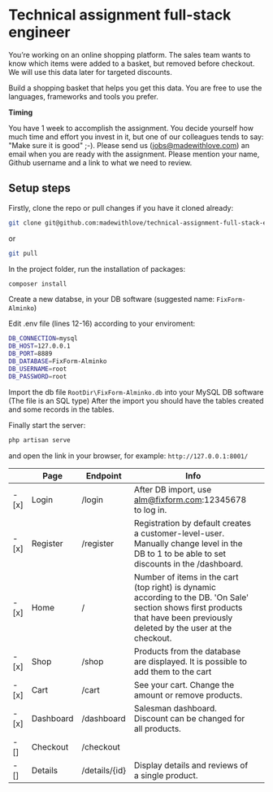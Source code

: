 # Technical assignment full-stack engineer

You’re working on an online shopping platform. The sales team wants to know which items were added to a basket, but removed before checkout. We will use this data later for targeted discounts.

Build a shopping basket that helps you get this data. You are free to use the languages, frameworks and tools you prefer.

**Timing**

You have 1 week to accomplish the assignment. You decide yourself how much time and effort you invest in it, but one of our colleagues tends to say: "Make sure it is good" ;-). Please send us (jobs@madewithlove.com) an email when you are ready with the assignment. Please mention your name, Github username and a link to what we need to review.

## Setup steps

Firstly, clone the repo or pull changes if you have it cloned already:

```bash
git clone git@github.com:madewithlove/technical-assignment-full-stack-engineer-iamalminko.git
```

or

```bash
git pull
```

In the project folder, run the installation of packages:

```bash
composer install
```

Create a new databse, in your DB software (suggested name: `FixForm-Alminko`)

Edit .env file (lines 12-16) according to your enviroment:
```bash
DB_CONNECTION=mysql
DB_HOST=127.0.0.1
DB_PORT=8889
DB_DATABASE=FixForm-Alminko
DB_USERNAME=root
DB_PASSWORD=root
```

Import the db file `RootDir\FixForm-Alminko.db` into your MySQL DB software (The file is an SQL type)
After the import you should have the tables created and some records in the tables.

Finally start the server:
```bash
php artisan serve
```
and open the link in your browser, for example:
`http://127.0.0.1:8001/`


|        | Page      | Endpoint      | Info                                                                                                                                                                            |   |
|--------|-----------|---------------|---------------------------------------------------------------------------------------------------------------------------------------------------------------------------------|---|
| - [x]  | Login     | /login        | After DB import, use alm@fixform.com:12345678 to log in.                                                                                                                        |   |
| - [x]  | Register  | /register     | Registration by default creates a customer-level-user.  Manually change level in the DB to 1 to be able to set  discounts in the /dashboard.                                    |   |
| - [x]  | Home      | /             | Number of items in the cart (top right) is dynamic according  to the DB. 'On Sale' section shows first products that have  been previously deleted by the user at the checkout. |   |
| - [x]  | Shop      | /shop         | Products from the database are displayed.  It is possible to add them to the cart                                                                                               |   |
| - [x]  | Cart      | /cart         | See your cart. Change the amount or remove products.                                                                                                                            |   |
| - [x]  | Dashboard | /dashboard    | Salesman dashboard. Discount can be changed for all products.                                                                                                                   |   |
| - []   | Checkout  | /checkout     |                                                                                                                                                                                 |   |
| - []   | Details   | /details/{id} | Display details and reviews of a single product.        